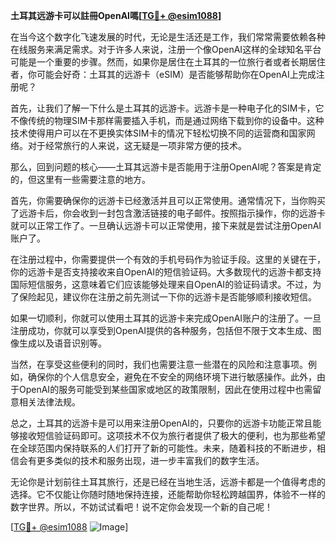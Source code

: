 **土耳其远游卡可以註冊OpenAI嗎[[TG💪+ @esim1088](https://t.me/s/esim1088)]**

在当今这个数字化飞速发展的时代，无论是生活还是工作，我们常常需要依赖各种在线服务来满足需求。对于许多人来说，注册一个像OpenAI这样的全球知名平台可能是一个重要的步骤。然而，如果你是居住在土耳其的一位旅行者或者长期居住者，你可能会好奇：土耳其的远游卡（eSIM）是否能够帮助你在OpenAI上完成注册呢？

首先，让我们了解一下什么是土耳其的远游卡。远游卡是一种电子化的SIM卡，它不像传统的物理SIM卡那样需要插入手机，而是通过网络下载到你的设备中。这种技术使得用户可以在不更换实体SIM卡的情况下轻松切换不同的运营商和国家网络。对于经常旅行的人来说，这无疑是一项非常方便的技术。

那么，回到问题的核心——土耳其远游卡是否能用于注册OpenAI呢？答案是肯定的，但这里有一些需要注意的地方。

首先，你需要确保你的远游卡已经激活并且可以正常使用。通常情况下，当你购买了远游卡后，你会收到一封包含激活链接的电子邮件。按照指示操作，你的远游卡就可以正常工作了。一旦确认远游卡可以正常使用，接下来就是尝试注册OpenAI账户了。

在注册过程中，你需要提供一个有效的手机号码作为验证手段。这里的关键在于，你的远游卡是否支持接收来自OpenAI的短信验证码。大多数现代的远游卡都支持国际短信服务，这意味着它们应该能够处理来自OpenAI的验证码请求。不过，为了保险起见，建议你在注册之前先测试一下你的远游卡是否能够顺利接收短信。

如果一切顺利，你就可以使用土耳其的远游卡来完成OpenAI账户的注册了。一旦注册成功，你就可以享受到OpenAI提供的各种服务，包括但不限于文本生成、图像生成以及语音识别等。

当然，在享受这些便利的同时，我们也需要注意一些潜在的风险和注意事项。例如，确保你的个人信息安全，避免在不安全的网络环境下进行敏感操作。此外，由于OpenAI的服务可能受到某些国家或地区的政策限制，因此在使用过程中也需留意相关法律法规。

总之，土耳其的远游卡是可以用来注册OpenAI的，只要你的远游卡功能正常且能够接收短信验证码即可。这项技术不仅为旅行者提供了极大的便利，也为那些希望在全球范围内保持联系的人们打开了新的可能性。未来，随着科技的不断进步，相信会有更多类似的技术和服务出现，进一步丰富我们的数字生活。

无论你是计划前往土耳其旅行，还是已经在当地生活，远游卡都是一个值得考虑的选择。它不仅能让你随时随地保持连接，还能帮助你轻松跨越国界，体验不一样的数字世界。所以，不妨试试看吧！说不定你会发现一个新的自己呢！

[[TG💪+ @esim1088](https://t.me/s/esim1088) ![Image](https://i.postimg.cc/4NQfJmqS/Snipaste-2025-05-13-00-14-12.png)]